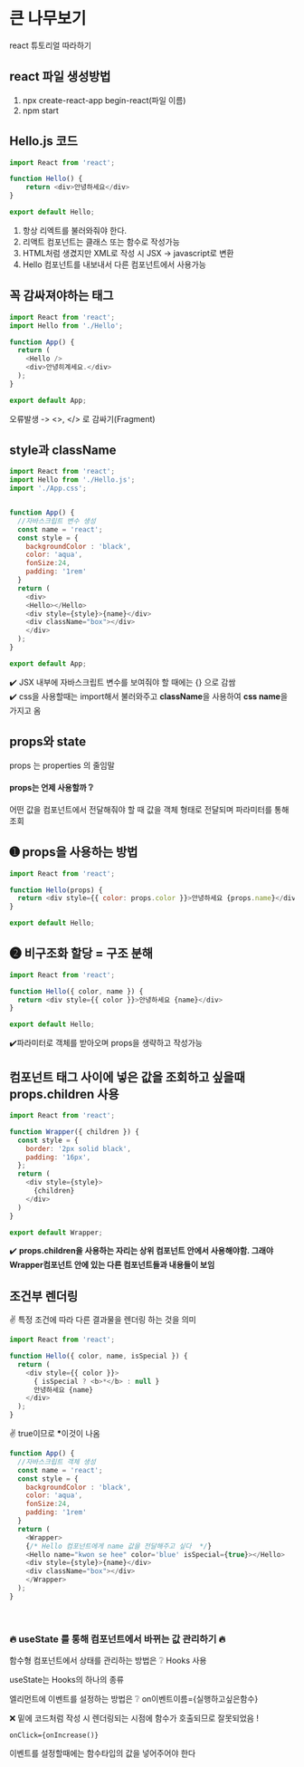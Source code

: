 # 큰 나무보기
react 튜토리얼 따라하기


## react 파일 생성방법
1. npx create-react-app begin-react(파일 이름)
2. npm start

## Hello.js 코드

```javascript
import React from 'react';

function Hello() {
    return <div>안녕하세요</div>
}

export default Hello;
```

1. 항상 리엑트를 불러와줘야 한다.
2. 리액트 컴포넌트는 클래스 또는 함수로 작성가능
3. HTML처럼 생겼지만 XML로 작성 시 JSX -> javascript로 변환
4. Hello 컴포넌트를 내보내서 다른 컴포넌트에서 사용가능

## 꼭 감싸져야하는 태그

```javascript
import React from 'react';
import Hello from './Hello';

function App() {
  return (
    <Hello />
    <div>안녕히계세요.</div>
  );
}

export default App;
```

오류발생 -> <>, </> 로 감싸기(Fragment)

## style과 className

```javascript
import React from 'react';
import Hello from './Hello.js';
import './App.css';


function App() {
  //자바스크립트 변수 생성
  const name = 'react';
  const style = {
    backgroundColor : 'black',
    color: 'aqua',
    fonSize:24,
    padding: '1rem'
  }
  return (
    <div>
    <Hello></Hello>
    <div style={style}>{name}</div>
    <div className="box"></div>
    </div>
  );
}

export default App;
```

✔️ JSX 내부에 자바스크립트 변수를 보여줘야 할 때에는 {} 으로 감쌈<br>
✔️ css을 사용할때는 import해서 불러와주고 **className**을 사용하여 **css name**을 가지고 옴<br>

## props와 state
props 는 properties 의 줄임말

#### props는 언제 사용할까 &#10068;
어떤 값을 컴포넌트에서 전달해줘야 할 때
값을 객체 형태로 전달되며 파라미터를 통해 조회

## &#10122; props을 사용하는 방법

```javascript
import React from 'react';

function Hello(props) {
  return <div style={{ color: props.color }}>안녕하세요 {props.name}</div>
}

export default Hello;
```
## &#10123; 비구조화 할당 = 구조 분해

```javascript
import React from 'react';

function Hello({ color, name }) {
  return <div style={{ color }}>안녕하세요 {name}</div>
}

export default Hello;
```
✔️파라미터로 객체를 받아오며 props을 생략하고 작성가능 

## 컴포넌트 태그 사이에 넣은 값을 조회하고 싶을때 props.children 사용

```javascript
import React from 'react';

function Wrapper({ children }) {
  const style = {
    border: '2px solid black',
    padding: '16px',
  };
  return (
    <div style={style}>
      {children}
    </div>
  )
}

export default Wrapper;
```
✔️ **props.children을 사용하는 자리는 상위 컴포넌트 안에서 사용해야함. 그래야 Wrapper컴포넌트 안에 있는 다른 컴포넌트들과 내용들이 보임**

## 조건부 렌더링

&#9996; 특정 조건에 따라 다른 결과물을 렌더링 하는 것을 의미

```javascript
import React from 'react';

function Hello({ color, name, isSpecial }) {
  return (
    <div style={{ color }}>
      { isSpecial ? <b>*</b> : null }
      안녕하세요 {name}
    </div>
  );
}
```

&#9996; true이므로 <b>*</b>이것이 나옴
```javascript
function App() {
  //자바스크립트 객체 생성
  const name = 'react';
  const style = {
    backgroundColor : 'black',
    color: 'aqua',
    fonSize:24,
    padding: '1rem'
  }
  return (
    <Wrapper>
    {/* Hello 컴포넌트에게 name 값을 전달해주고 싶다  */}
    <Hello name="kwon se hee" color='blue' isSpecial={true}></Hello>
    <div style={style}>{name}</div>
    <div className="box"></div>
    </Wrapper>
  );
}

```
<br>

### &#128293; useState 를 통해 컴포넌트에서 바뀌는 값 관리하기 &#128293;

함수형 컴포넌트에서 상태를 관리하는 방법은 &#10068;
Hooks 사용

useState는 Hooks의 하나의 종류

엘리먼트에 이벤트를 설정하는 방법은 &#10068;
on이벤트이름={실행하고싶은함수}

&#10060; 밑에 코드처럼 작성 시 렌더링되는 시점에 함수가 호출되므로 잘못되었음 !

```
onClick={onIncrease()}
```

이벤트를 설정할때에는 함수타입의 값을 넣어주어야 한다
